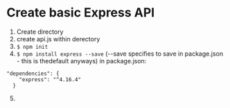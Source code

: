 # Create basic Express API

1. Create directory
2. create api.js within derectory
3. ``` $ npm init ```
4. ``` $ npm install express --save ``` (--save specifies to save in package.json - this is thedefault anyways) in package.json:
```
"dependencies": {
    "express": "^4.16.4"
  }
  ```
5. 